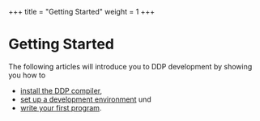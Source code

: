 +++
title = "Getting Started"
weight = 1
+++

# Getting Started

The following articles will introduce you to DDP development by showing you how to
* [install the DDP compiler](/en/Einstieg/Installation), 
* [set up a development environment](/en/Einstieg/Einrichten) und 
* [write your first program](/en/Einstieg/Erstes-Programm).